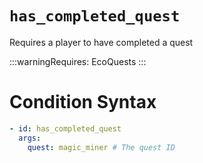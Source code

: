 # `has_completed_quest`

Requires a player to have completed a quest

:::warningRequires:
EcoQuests
:::

# Condition Syntax
```yaml
- id: has_completed_quest
  args:
    quest: magic_miner # The quest ID
```

